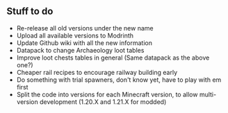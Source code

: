 ## Stuff to do
* Re-release all old versions under the new name
* Upload all available versions to Modrinth
* Update Github wiki with all the new information
* Datapack to change Archaeology loot tables
* Improve loot chests tables in general (Same datapack as the above one?)
* Cheaper rail recipes to encourage railway building early
* Do something with trial spawners, don't know yet, have to play with em first
* Split the code into versions for each Minecraft version, to allow multi-version development (1.20.X and 1.21.X for modded)
